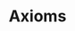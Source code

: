 ---
layout: toctree
title: Axioms
permalink: /blogs/maths/axioms/
parent: /blogs/maths/

previewchild: true
enumerategrandchild: true
previewgrandchild: true
---
